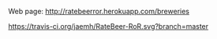Web page: http://ratebeerror.herokuapp.com/breweries

https://travis-ci.org/jaemh/RateBeer-RoR.svg?branch=master
